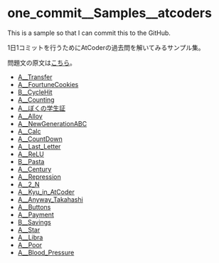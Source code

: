 # one_commit__Samples__atcoders

This is a sample so that I can commit this to the GitHub.

1日1コミットを行うためにAtCoderの過去問を解いてみるサンプル集。

問題文の原文は[こちら](https://atcoder-tags.herokuapp.com/)。

- [A__Transfer](./A__Transfer/)
- [A__FourtuneCookies](./A__FourtuneCookies/)
- [B__CycleHit](./B__CycleHit/)
- [A__Counting](./A__Counting/)
- [A__ぼくの学生証](./A__ぼくの学生証/)
- [A__Alloy](./A__Alloy/)
- [A__NewGenerationABC](./A__NewGenerationABC/)
- [A__Calc](./A__Calc/)
- [A__CountDown](./A__CountDown/)
- [A__Last_Letter](./A__Last_Letter/)
- [A__ReLU](./A__ReLU/)
- [B__Pasta](./B__Pasta/)
- [A__Century](./A__Century/)
- [A__Repression](./A__Repression/)
- [A__2_N](./A__2_N/)
- [A__Kyu_in_AtCoder](./A__Kyu_in_AtCoder/)
- [A__Anyway_Takahashi](./A__Anyway_Takahashi/)
- [A__Buttons](./A__Buttons/)
- [A__Payment](./A__Payment/)
- [B__Savings](./B__Savings/)
- [A__Star](./A__Star/)
- [A__Libra](./A__Libra/)
- [A__Poor](./A__Poor/)
- [A__Blood_Pressure](./A__Blood_Pressure/)